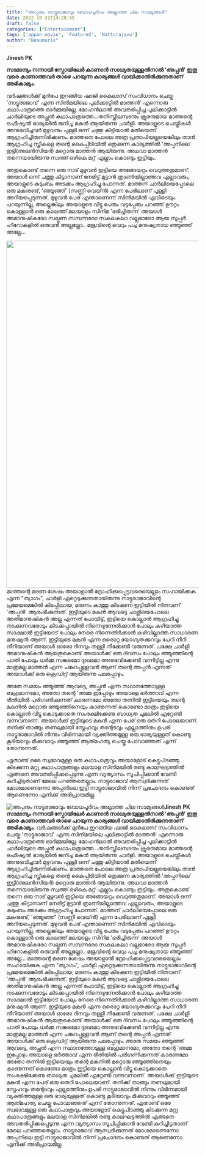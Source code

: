 ```yaml
---
title: "അപ്പനും നാട്ടുരാജാവും ബോധപൂർവം അല്ലാത്ത ചില സാമ്യങ്ങൾ"
date: 2022-10-31T14:28:55
draft: false
categories: ["Entertainment"]
tags: ['appan movie', 'Featured', 'Natturajavu']
author: "Beaumaris"
---
```


<strong>Jinesh PK </strong>

<strong>സാമാന്യം നന്നായി സ്പോയിലേർ കാണാൻ സാധ്യതയുള്ളതിനാൽ 'അപ്പൻ' ഇതു വരെ കാണാത്തവർ താഴെ പറയുന്ന കാര്യങ്ങൾ വായിക്കാതിരിക്കുന്നതാണ് അഭികാമ്യം.</strong>

വർഷങ്ങൾക്ക് മുൻപേ ഇറങ്ങിയ ഷാജി കൈലാസ് സംവിധാനം ചെയ്ത 'നാട്ടുരാജാവ്' എന്ന സിനിമയിലെ പുലിക്കാട്ടിൽ മാത്തൻ' എന്നൊരു കഥാപാത്രത്തെ ഓർമ്മയില്ലേ. മോഹൻലാൽ അവതരിപ്പിച്ച പുലിക്കാട്ടിൽ ചാർലിയുടെ അച്ഛൻ കഥാപാത്രത്തെ...തനിസ്ത്രീലമ്പടനും ക്രൂരനുമായ മാത്തന്റെ ഒഫീഷ്യൽ ഭാര്യയിൽ ജനിച്ച മകൻ ആയിരുന്നു ചാർളി. അയാളുടെ ചെയ്തികൾ അനുഭവിച്ചവർ മുഴുവനും പുള്ളി ഒന്ന് ചത്തു കിട്ടിയാൽ മതിയെന്ന് ആഗ്രഹിച്ചിരുന്നിരിക്കണം. മാത്തനെ പോലെ അത്ര പ്രതാപിയല്ലയെങ്കിലും താൻ ആഗ്രഹിച്ച സ്ത്രീകളെ തന്റെ കൈപ്പിടിയിൽ ഒതുക്കുന്ന കാര്യത്തിൽ 'അപ്പനിലെ' ഇട്ടി(അലൻസിയർ) മറ്റൊരു മാത്തൻ ആയിരുന്നു. അഥവാ മാത്തൻ തന്നെയായിരുന്നു സ്വത്ത് ഒഴികെ മറ്റ്‌ എല്ലാം കൊണ്ടും ഇട്ടിയും.

അതുകൊണ്ട് തന്നെ ഒരു നാട് മുഴുവൻ ഇട്ടിയെ അങ്ങേയറ്റം വെറുത്തതുമാണ്. അയാൾ ഒന്ന് ചത്തു കിട്ടാനാണ് നേരിട്ട് മുട്ടാൻ ത്രാണിയില്ലാത്തവ എല്ലാവരും, അയാളുടെ കുടുംബം അടക്കം ആഗ്രഹിച്ചു പോന്നത്. മാത്തന് ചാർലിയെപ്പോലെ ഒരു മകനുണ്ട്, 'ഞ്ഞൂഞ്ഞ്' (സണ്ണി വെയ്ൻ) എന്ന പേരിലാണ് പുള്ളി അറിയപ്പെടുന്നത്. മുഴുവൻ പേര് എന്താണെന്ന് സിനിമയിൽ എവിടെയും പറയുന്നില്ല, അല്ലെങ്കിലും അയാളുടെ വീട്ടു പേരും വട്ടപ്പേരും പറഞ്ഞ് ഊറ്റം കൊള്ളാൻ ഒരു കാലത്ത് മലയാളം സിനിമ 'ഭരിച്ചിരുന്ന' അയാൾ അമാനുഷികരോ സല്ഗുണ സമ്പന്നരോ സകലകലാ വല്ലഭാരോ ആയ സൂപ്പർ ഹീറോകളിൽ ഒരുവൻ അല്ലല്ലോ.. മജുവിന്റെ വെറും പച്ച മനുഷ്യനായ ഞ്ഞൂഞ്ഞ് അല്ലേ...

<img class="wp-image-356959 aligncenter" src="https://cdn.boolokam.com/articles/2022/11/fwfgghhhhh-1.jpg" alt="" width="681" height="908" />മാത്തന്റെ മരണ ശേഷം അയാളാൽ ദ്രോഹിക്കപ്പെട്ടവരെയെല്ലാം സഹായിക്കുക എന്ന "ത്യാഗം", ചാർളി ഏറ്റെടുക്കുന്നതായിരുന്നു നാട്ടുരാജാവിന്റെ പ്രമേയമെങ്കിൽ കിടപ്പിലായ, മരണം കാത്തു കിടക്കുന്ന ഇട്ടിയിൽ നിന്നാണ് 'അപ്പൻ' ആരംഭിക്കുന്നത്. ഇട്ടിയുടെ മകൻ ആവട്ടെ ചാര്ലിയെപോലെ അതിമാനുഷികൻ അല്ല എന്നത് പോയിട്ട്, ഇട്ടിയെ കൊല്ലാൻ ആഗ്രഹിച്ചു നടക്കുന്നവരോടും കിടക്കപ്പായിൽ നിന്നെഴുന്നേൽക്കാൻ പോലും കഴിയാത്ത സാക്ഷാൽ ഇട്ടിയോട് പോലും നേരെ നിന്നെതിർക്കാൻ കഴിവില്ലാത്ത സാധാരണ മനുഷ്യൻ ആണ്. ഇട്ടിയുടെ മകൻ എന്ന ഒരൊറ്റ യോഗ്യതക്കുറവും പേറി നീറി നീറിയാണ് അയാൾ ഓരോ ദിനവും തള്ളി നീക്കേണ്ടി വരുന്നത്. പക്ഷേ ചാർളി അമാനുഷികൻ ആയതുകൊണ്ട് അയാൾക്ക് ഒരു ദിവസം പോലും ഞ്ഞൂഞ്ഞിന്റെ പാതി പോലും ധർമ്മ സങ്കടമോ ദുഃഖമോ അനുഭവിക്കേണ്ടി വന്നിട്ടില്ല എന്നു മാത്രമല്ല മാത്തൻ എന്ന ചങ്കുറപ്പുള്ളവൻ ആണ് തന്റെ അപ്പൻ എന്നത് അയാൾക്ക് ഒരു ക്രെഡിറ്റ് ആയിരുന്നു പലപ്പോഴും.

അതേ സമയം ഞ്ഞൂഞ്ഞ് ആവട്ടെ, അച്ഛൻ എന്ന സ്ഥാനത്തോടുള്ള ബഹുമാനമോ, അതോ തന്റെ 'അമ്മ ഇപ്പോഴും അയാളെ ഭർത്താവ് എന്ന രീതിയിൽ പരിഗണിക്കുന്നത് കാരണമോ അതോ തന്നിൽ ഇട്ടിയെയും തന്റെ മകനിൽ മറ്റൊരു ഞ്ഞൂഞ്ഞിനെയും കാണുന്നത് കൊണ്ടോ മാത്രം ഇട്ടിയെ കൊല്ലാൻ വിട്ടു കൊടുക്കാതെ സംരക്ഷിക്കേണ്ട ബാധ്യത ചുമലിൽ ഏറ്റേണ്ടി വന്നവനാണ്. അയാൾക്ക് ഇട്ടിയുടെ മകൻ എന്ന പേര് ഒരു തെറി പോലെയാണ്. തനിക്ക് താങ്ങും തണലുമായി സ്നേഹവും തന്റേടവും എല്ലാത്തിനും ഉപരി നാട്ടുരാജാവിൽ നിന്നും വിഭിന്നമായി വ്യക്തിത്തമുള്ള ഒരു ഭാര്യയുള്ളത് കൊണ്ടു കൂടിയാവും മിക്കവാറും ഞ്ഞൂഞ്ഞ് ആത്‍മഹത്യ ചെയ്തു പോവാഞ്ഞത് എന്ന് തോന്നുന്നത്.

ഏതാണ്ട് ഒരേ സ്വഭാവമുള്ള ഒരു കഥാപാത്രവും അയാളോട് കെട്ടുപിടഞ്ഞു കിടക്കുന്ന മറ്റു കഥാപാത്രങ്ങളും മലയാള സിനിമയിൽ രണ്ടു കാലഘട്ടത്തിൽ എങ്ങനെ അവതരിപ്പിക്കപ്പെടുന്നു എന്ന വ്യത്യാസം സൂചിപ്പിക്കാൻ വേണ്ടി കുറിച്ചിട്ടതാണ് മേലെ പറഞ്ഞതെല്ലാം. നാട്ടുരാജാവ് ആസ്വദിക്കുന്നത് മോശമാണെന്നോ അപ്പനിലെ ഇട്ടി നാട്ടുരാജാവിൽ നിന്ന് പ്രചോദനം കൊണ്ടത് ആണെന്നോ എനിക്ക് അഭിപ്രായമില്ല.


![അപ്പനും നാട്ടുരാജാവും ബോധപൂർവം അല്ലാത്ത ചില സാമ്യങ്ങൾ](https://cdn.boolokam.com/articles/2022/11/fwfgghhhhh-1.jpg)**Jinesh PK** **സാമാന്യം നന്നായി സ്പോയിലേർ കാണാൻ സാധ്യതയുള്ളതിനാൽ 'അപ്പൻ' ഇതു വരെ കാണാത്തവർ താഴെ പറയുന്ന കാര്യങ്ങൾ വായിക്കാതിരിക്കുന്നതാണ് അഭികാമ്യം.** വർഷങ്ങൾക്ക് മുൻപേ ഇറങ്ങിയ ഷാജി കൈലാസ് സംവിധാനം ചെയ്ത 'നാട്ടുരാജാവ്' എന്ന സിനിമയിലെ പുലിക്കാട്ടിൽ മാത്തൻ' എന്നൊരു കഥാപാത്രത്തെ ഓർമ്മയില്ലേ. മോഹൻലാൽ അവതരിപ്പിച്ച പുലിക്കാട്ടിൽ ചാർലിയുടെ അച്ഛൻ കഥാപാത്രത്തെ...തനിസ്ത്രീലമ്പടനും ക്രൂരനുമായ മാത്തന്റെ ഒഫീഷ്യൽ ഭാര്യയിൽ ജനിച്ച മകൻ ആയിരുന്നു ചാർളി. അയാളുടെ ചെയ്തികൾ അനുഭവിച്ചവർ മുഴുവനും പുള്ളി ഒന്ന് ചത്തു കിട്ടിയാൽ മതിയെന്ന് ആഗ്രഹിച്ചിരുന്നിരിക്കണം. മാത്തനെ പോലെ അത്ര പ്രതാപിയല്ലയെങ്കിലും താൻ ആഗ്രഹിച്ച സ്ത്രീകളെ തന്റെ കൈപ്പിടിയിൽ ഒതുക്കുന്ന കാര്യത്തിൽ 'അപ്പനിലെ' ഇട്ടി(അലൻസിയർ) മറ്റൊരു മാത്തൻ ആയിരുന്നു. അഥവാ മാത്തൻ തന്നെയായിരുന്നു സ്വത്ത് ഒഴികെ മറ്റ്‌ എല്ലാം കൊണ്ടും ഇട്ടിയും. അതുകൊണ്ട് തന്നെ ഒരു നാട് മുഴുവൻ ഇട്ടിയെ അങ്ങേയറ്റം വെറുത്തതുമാണ്. അയാൾ ഒന്ന് ചത്തു കിട്ടാനാണ് നേരിട്ട് മുട്ടാൻ ത്രാണിയില്ലാത്തവ എല്ലാവരും, അയാളുടെ കുടുംബം അടക്കം ആഗ്രഹിച്ചു പോന്നത്. മാത്തന് ചാർലിയെപ്പോലെ ഒരു മകനുണ്ട്, 'ഞ്ഞൂഞ്ഞ്' (സണ്ണി വെയ്ൻ) എന്ന പേരിലാണ് പുള്ളി അറിയപ്പെടുന്നത്. മുഴുവൻ പേര് എന്താണെന്ന് സിനിമയിൽ എവിടെയും പറയുന്നില്ല, അല്ലെങ്കിലും അയാളുടെ വീട്ടു പേരും വട്ടപ്പേരും പറഞ്ഞ് ഊറ്റം കൊള്ളാൻ ഒരു കാലത്ത് മലയാളം സിനിമ 'ഭരിച്ചിരുന്ന' അയാൾ അമാനുഷികരോ സല്ഗുണ സമ്പന്നരോ സകലകലാ വല്ലഭാരോ ആയ സൂപ്പർ ഹീറോകളിൽ ഒരുവൻ അല്ലല്ലോ.. മജുവിന്റെ വെറും പച്ച മനുഷ്യനായ ഞ്ഞൂഞ്ഞ് അല്ലേ... മാത്തന്റെ മരണ ശേഷം അയാളാൽ ദ്രോഹിക്കപ്പെട്ടവരെയെല്ലാം സഹായിക്കുക എന്ന "ത്യാഗം", ചാർളി ഏറ്റെടുക്കുന്നതായിരുന്നു നാട്ടുരാജാവിന്റെ പ്രമേയമെങ്കിൽ കിടപ്പിലായ, മരണം കാത്തു കിടക്കുന്ന ഇട്ടിയിൽ നിന്നാണ് 'അപ്പൻ' ആരംഭിക്കുന്നത്. ഇട്ടിയുടെ മകൻ ആവട്ടെ ചാര്ലിയെപോലെ അതിമാനുഷികൻ അല്ല എന്നത് പോയിട്ട്, ഇട്ടിയെ കൊല്ലാൻ ആഗ്രഹിച്ചു നടക്കുന്നവരോടും കിടക്കപ്പായിൽ നിന്നെഴുന്നേൽക്കാൻ പോലും കഴിയാത്ത സാക്ഷാൽ ഇട്ടിയോട് പോലും നേരെ നിന്നെതിർക്കാൻ കഴിവില്ലാത്ത സാധാരണ മനുഷ്യൻ ആണ്. ഇട്ടിയുടെ മകൻ എന്ന ഒരൊറ്റ യോഗ്യതക്കുറവും പേറി നീറി നീറിയാണ് അയാൾ ഓരോ ദിനവും തള്ളി നീക്കേണ്ടി വരുന്നത്. പക്ഷേ ചാർളി അമാനുഷികൻ ആയതുകൊണ്ട് അയാൾക്ക് ഒരു ദിവസം പോലും ഞ്ഞൂഞ്ഞിന്റെ പാതി പോലും ധർമ്മ സങ്കടമോ ദുഃഖമോ അനുഭവിക്കേണ്ടി വന്നിട്ടില്ല എന്നു മാത്രമല്ല മാത്തൻ എന്ന ചങ്കുറപ്പുള്ളവൻ ആണ് തന്റെ അപ്പൻ എന്നത് അയാൾക്ക് ഒരു ക്രെഡിറ്റ് ആയിരുന്നു പലപ്പോഴും. അതേ സമയം ഞ്ഞൂഞ്ഞ് ആവട്ടെ, അച്ഛൻ എന്ന സ്ഥാനത്തോടുള്ള ബഹുമാനമോ, അതോ തന്റെ 'അമ്മ ഇപ്പോഴും അയാളെ ഭർത്താവ് എന്ന രീതിയിൽ പരിഗണിക്കുന്നത് കാരണമോ അതോ തന്നിൽ ഇട്ടിയെയും തന്റെ മകനിൽ മറ്റൊരു ഞ്ഞൂഞ്ഞിനെയും കാണുന്നത് കൊണ്ടോ മാത്രം ഇട്ടിയെ കൊല്ലാൻ വിട്ടു കൊടുക്കാതെ സംരക്ഷിക്കേണ്ട ബാധ്യത ചുമലിൽ ഏറ്റേണ്ടി വന്നവനാണ്. അയാൾക്ക് ഇട്ടിയുടെ മകൻ എന്ന പേര് ഒരു തെറി പോലെയാണ്. തനിക്ക് താങ്ങും തണലുമായി സ്നേഹവും തന്റേടവും എല്ലാത്തിനും ഉപരി നാട്ടുരാജാവിൽ നിന്നും വിഭിന്നമായി വ്യക്തിത്തമുള്ള ഒരു ഭാര്യയുള്ളത് കൊണ്ടു കൂടിയാവും മിക്കവാറും ഞ്ഞൂഞ്ഞ് ആത്‍മഹത്യ ചെയ്തു പോവാഞ്ഞത് എന്ന് തോന്നുന്നത്. ഏതാണ്ട് ഒരേ സ്വഭാവമുള്ള ഒരു കഥാപാത്രവും അയാളോട് കെട്ടുപിടഞ്ഞു കിടക്കുന്ന മറ്റു കഥാപാത്രങ്ങളും മലയാള സിനിമയിൽ രണ്ടു കാലഘട്ടത്തിൽ എങ്ങനെ അവതരിപ്പിക്കപ്പെടുന്നു എന്ന വ്യത്യാസം സൂചിപ്പിക്കാൻ വേണ്ടി കുറിച്ചിട്ടതാണ് മേലെ പറഞ്ഞതെല്ലാം. നാട്ടുരാജാവ് ആസ്വദിക്കുന്നത് മോശമാണെന്നോ അപ്പനിലെ ഇട്ടി നാട്ടുരാജാവിൽ നിന്ന് പ്രചോദനം കൊണ്ടത് ആണെന്നോ എനിക്ക് അഭിപ്രായമില്ല.
